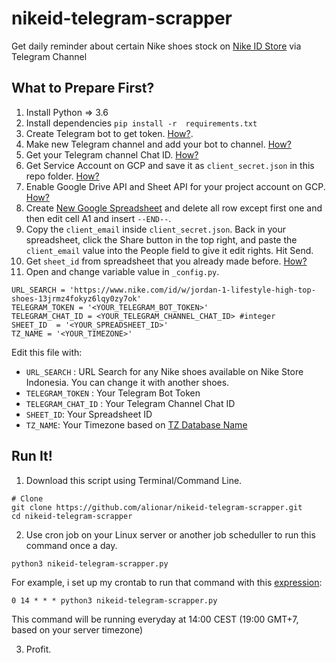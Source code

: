 # nikeid-telegram-scrapper
Get daily reminder about certain Nike shoes stock on [Nike ID Store](https://www.nike.com/id/w?q=&vst=) via Telegram Channel

## What to Prepare First?
1. Install Python => 3.6
2. Install dependencies `pip install -r  requirements.txt`
3. Create Telegram bot to get token. [How?](https://core.telegram.org/bots#6-botfather).
4. Make new Telegram channel and add your bot to channel. [How?](https://telegram.org/faq_channels#q-what-39s-a-channel)
5. Get your Telegram channel Chat ID. [How?](https://github.com/GabrielRF/telegram-id)
6. Get Service Account on GCP and save it as `client_secret.json` in this repo folder. [How?](https://developers.google.com/identity/protocols/OAuth2ServiceAccount#creatinganaccount)
7. Enable Google Drive API and Sheet API for your project account on GCP. [How?](https://support.google.com/googleapi/answer/6158841?hl=en)
8. Create [New Google Spreadsheet](https://docs.google.com/spreadsheets/u/0/) and delete all row except first one and then edit cell A1 and insert `--END--`.
9. Copy the `client_email` inside `client_secret.json`. Back in your spreadsheet, click the Share button in the top right, and paste the `client_email` value into the People field to give it edit rights. Hit Send.
10. Get `sheet_id` from spreadsheet that you already made before. [How?](https://developers.google.com/sheets/api/guides/concepts#spreadsheet_id)
11. Open and change variable value in `_config.py`.
  ```
 URL_SEARCH = 'https://www.nike.com/id/w/jordan-1-lifestyle-high-top-shoes-13jrmz4fokyz6lqy0zy7ok'
 TELEGRAM_TOKEN = '<YOUR_TELEGRAM_BOT_TOKEN>'
 TELEGRAM_CHAT_ID = <YOUR_TELEGRAM_CHANNEL_CHAT_ID> #integer
 SHEET_ID  = '<YOUR_SPREADSHEET_ID>'
 TZ_NAME = '<YOUR_TIMEZONE>'
  ```
  Edit this file with:
  * `URL_SEARCH` : URL Search for any Nike shoes available on Nike Store Indonesia. You can change it with another shoes.
  * `TELEGRAM_TOKEN` : Your Telegram Bot Token
  * `TELEGRAM_CHAT_ID` : Your Telegram Channel Chat ID
  * `SHEET_ID`: Your Spreadsheet ID
  * `TZ_NAME`:  Your Timezone based on [TZ Database Name](https://en.wikipedia.org/wiki/List_of_tz_database_time_zones#List)

## Run It!
1. Download this script using Terminal/Command Line.
  ```
  # Clone
  git clone https://github.com/alionar/nikeid-telegram-scrapper.git
  cd nikeid-telegram-scrapper 
  ```
2. Use cron job on your Linux server or another job scheduller to run this command once a day.
  ```
  python3 nikeid-telegram-scrapper.py
  ```
  For example, i set up my crontab to run that command with this [expression](https://crontab.guru/#0_14_*_*_*):
  ```
  0 14 * * * python3 nikeid-telegram-scrapper.py
  ```
  This command will be running everyday at 14:00 CEST (19:00 GMT+7, based on your server timezone)
  
3. Profit.
